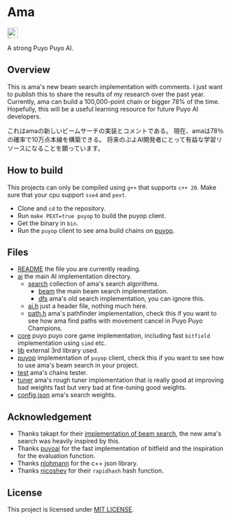 # Ama
<a href="https://ko-fi.com/citrus610">
    <img
        src="https://img.shields.io/badge/Ko--fi-Support%20me%20on%20Ko--fi-FF5E5B?logo=kofi&logoColor=white"
        alt="ko-fi"
        height="24em"
    >
</a>

A strong Puyo Puyo AI.

## Overview
This is ama's new beam search implementation with comments.
I just want to publish this to share the results of my research over the past year.
Currently, ama can build a 100,000-point chain or bigger 78% of the time.
Hopefully, this will be a useful learning resource for future Puyo AI developers.

これはamaの新しいビームサーチの実装とコメントである。
現在、amaは78％の確率で10万点本線を構築できる。
将来のぷよAI開発者にとって有益な学習リソースになることを願っています。

## How to build
This projects can only be compiled using `g++` that supports `c++ 20`. Make sure that your cpu support `sse4` and `pext`.
- Clone and `cd` to the repository.
- Run `make PEXT=true puyop` to build the puyop client.
- Get the binary in `bin`.
- Run the `puyop` client to see ama build chains on [puyop](https://www.puyop.com).

## Files
- [README](README.md) the file you are currently reading.
- [ai](ai) the main AI implementation directory.
    - [search](ai/search) collection of ama's search algorithms.
        - [beam](ai/search/beam) the main beam search implementation.
        - [dfs](ai/search/dfs) ama's old search implementation, you can ignore this.
    - [ai.h](ai/ai.h) just a header file, nothing much here.
    - [path.h](ai/path.h) ama's pathfinder implementation, check this if you want to see how ama find paths with movement cancel in Puyo Puyo Champions.
- [core](core) puyo puyo core game implementation, including fast `bitfield` implementation using `simd` etc.
- [lib](lib) external 3rd library used.
- [puyop](puyop) implementation of `puyop` client, check this if you want to see how to use ama's beam search in your project.
- [test](test) ama's chains tester.
- [tuner](tuner) ama's rough tuner implementation that is really good at improving bad weights fast but very bad at fine-tuning good weights.
- [config.json](config.json) ama's search weights.

## Acknowledgement
- Thanks takapt for their [implementation of beam search](https://www.slideshare.net/slideshow/ai-52214222/52214222), the new ama's search was heavily inspired by this.
- Thanks [puyoai](https://github.com/puyoai/puyoai) for the fast implementation of bitfield and the inspiration for the evaluation function.
- Thanks [nlohmann](https://github.com/nlohmann/json) for the c++ json library.
- Thanks [nicoshev](https://github.com/Nicoshev/rapidhash) for their `rapidhash` hash function.

## License
This project is licensed under [MIT LICENSE](LICENSE).
